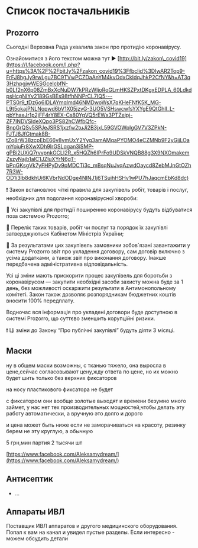 # Список постачальників

## Prozorro

Сьогодні Верховна Рада ухвалила закон про протидію коронавірусу.

Ознайомитися з його текстом можна тут ▶️ [http://bit.ly/zakon\_covid19](https://l.facebook.com/l.php?u=https%3A%2F%2Fbit.ly%2Fzakon_covid19%3Ffbclid%3DIwAR2Top9-FrFJ8hgJy9rwLgu7BC9TVwPCZDaAnYM4kvOdxCkIdqJhkP2CfNY&h=AT3q3HzhpgjwWESGceIcbfN-b0Lf2nX6p08ZmBxXcNuDW7kPRzWIjoRoGLmHKSZPxtDKgxEDPLA_60LdkdpsHcgNIYv2189GsBEs98tfhNNPrCL7IQ5---PTS0r9_tDz6o6IDLAYmqlmd46NMDwoWsX7qKHeFNfK5K_MG-L9t5okajPNLNopwd6bV1X05jzvG-3UO5VSHswcwfsYXYgE9QtGhIl_L-pbYhaxJr1p2jFF4rY8EX-Cs80YgVQ5rEWx3PTZeipj-ZF7INDVSIdeXQpo3PS82hCWfbQfc-BnpGrQSv5SPJeJSRS1jxzfw2tuJi2B3jxL59GVOWpIgGV7V3ZPkN-FJTJ8JfGtmak8B-tZo8rW38zcpEbE66v8vmUxY2Yyg3amAMqaPYOMO4eCZMNb9F2yGjjLOamYoiuFr8XwXDh9IrGSLqgan3iSMP-gPBi2UXiQ7rvvpnkGCLI2R_x5HQZh6IPrFo9UDSkVNQB88g3X9NXOmakemZszyNajb1alC1JZluXYrN6gT-bPqGKsgVk7yFHPyDv9pMDCTi3c_mBsqNuJvqAzwdOaycd8ZebMJnGtOZh7R3W-OD1i3Ib8dkhUi6KVbrNdODge4NINJ1j6TSuihHSHv1wPU7hJaqcmEbKd8dc)

❗ Закон встановлює чіткі правила для закупівель робіт, товарів і послуг, необхідних для подолання коронавірусної хвороби:

🔹 Усі закупівлі для протидії поширенню коронавірусу будуть відбуватися поза системою Prozorro;

🔹 Перелік таких товарів, робіт чи послуг та порядок їх закупівлі затверджуються Кабінетом Міністрів України;

🔹 За результатами цих закупівель замовники зобов\`язані завантажити у систему Prozorro звіт про укладення договору, сам договір включно з усіма додатками, а також звіт про виконання договору. Інакше передбачена адміністративна відповідальність.

Усі ці зміни мають прискорити процес закупівель для боротьби з коронавірусом — закупити необхідні засоби захисту можна буде за 1 день, без можливості оскаржити результати в Антимонопольному комітеті. Закон також дозволяє розпорядникам бюджетних коштів вносити 100% передплату.

Водночас вся інформація про укладені договори буде доступною в системі Prozorro, що суттєво зменшить корупційні ризики.

❗ Ці зміни до Закону “Про публічні закупівлі” будуть діяти 3 місяці.

## Маски

ну в общем маски возможны, с тканью тяжело, она выросла в цене,сейчас согласовывают цену,жду ответа по цене, но их можно будет шить только без верхних фиксаторов

на носу пластикового фиксатора не будет

с фиксатором они вообще золотые выходят и времени безумно много займет, у нас нет тех производительных мощностей,чтобы делать эту работу автоматически, а вручную это долго и дорого

и цена может быть ниже если не заморачиваться на красоту, резинку берем не эту круглую, а обычную

5 грн,мин партия 2 тысячи шт

[https://www.facebook.com/Aleksamydream/](https://www.facebook.com/Aleksamydream/)

## Антисептик

* ...

## Аппараты ИВЛ 

Поставщик ИВЛ аппаратов и другого медицинского оборудования. Попал к вам на канал и увидел пустые разделы. Если интересно - можем обсудить детали

